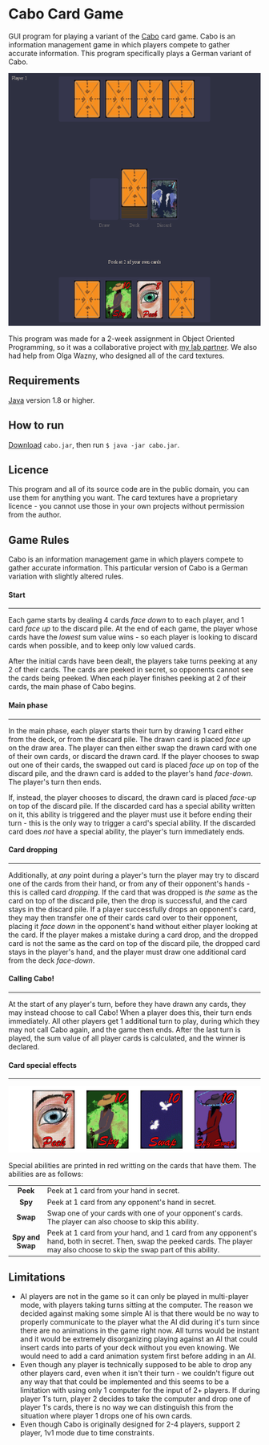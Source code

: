 # Cabo Card Game

GUI program for playing a variant of the [Cabo](https://en.wikipedia.org/wiki/Cabo_(game)) card game. Cabo is an information management game in which players compete to gather accurate information. This program specifically plays a German variant of Cabo.

<p align="center">
  <img width="531" height="504" src="screenshots/screenshot.png">
</p>

This program was made for a 2-week assignment in Object Oriented Programming, so it was a collaborative project with [my lab partner](https://github.com/janaheit). We also had help from Olga Wazny, who designed all of the card textures.

## Requirements

[Java](https://www.java.com/en/download/) version 1.8 or higher.

## How to run

[Download]() `cabo.jar`, then run `$ java -jar cabo.jar`.

## Licence

This program and all of its source code are in the public domain, you can use them for anything you want. The card textures have a proprietary licence - you cannot use those in your own projects without permission from the author.

## Game Rules

Cabo is an information management game in which players compete to gather accurate information. This particular version of Cabo is a German variation with slightly altered rules.

#### Start
---------

Each game starts by dealing 4 cards *face down* to to each player, and 1 card *face up* to the discard pile. At the end of each game, the player whose cards have the *lowest* sum value wins - so each player is looking to discard cards when possible, and to keep only low valued cards.

After the initial cards have been dealt, the players take turns peeking at any 2 of their cards. The cards are peeked in secret, so opponents cannot see the cards being peeked. When each player finishes peeking at 2 of their cards, the main phase of Cabo begins.

#### Main phase
---------------

In the main phase, each player starts their turn by drawing 1 card either from the deck, or from the discard pile. The drawn card is placed *face up* on the draw area. The player can then either swap the drawn card with one of their own cards, or discard the drawn card. If the player chooses to swap out one of their cards, the swapped out card is placed *face up* on top of the discard pile, and the drawn card is added to the player's hand *face-down*. The player's turn then ends.

If, instead, the player chooses to discard, the drawn card is placed *face-up* on top of the discard pile. If the discarded card has a special ability written on it, this ability is triggered and the player must use it before ending their turn - this is the only way to trigger a card's special ability. If the discarded card does *not* have a special ability, the player's turn immediately ends.

#### Card dropping
------------------

Additionally, at *any* point during a player's turn the player may try to discard one of the cards from their hand, or from any of their opponent's hands - this is called card *dropping*. If the card that was dropped is *the same* as the card on top of the discard pile, then the drop is successful, and the card stays in the discard pile. If a player successfully drops an opponent's card, they may then transfer one of their cards card over to their opponent, placing it *face down* in the opponent's hand without either player looking at the card. If the player makes a mistake during a card drop, and the dropped card is not the same as the card on top of the discard pile, the dropped card stays in the player's hand, and the player must draw one additional card from the deck *face-down*.

#### Calling Cabo!
------------------

At the start of any player's turn, before they have drawn any cards, they may instead choose to call Cabo! When a player does this, their turn ends immediately. All other players get 1 additional turn to play, during which they may not call Cabo again, and the game then ends. After the last turn is played, the sum value of all player cards is calculated, and the winner is declared.

#### Card special effects
-------------------------

<p align="center">
  <img src="screenshots/special-cards.png">
</p>

Special abilities are printed in red writting on the cards that have them. The abilities are as follows:

|                  |             |
|:----------------:|:----------- |
| **Peek**         | Peek at 1 card from your hand in secret. |
| **Spy**          | Peek at 1 card from any opponent's hand in secret. |
| **Swap**         | Swap one of your cards with one of your opponent's cards. The player can also choose to skip this ability. |
| **Spy and Swap** | Peek at 1 card from your hand, and 1 card from any opponent's hand, both in secret. Then, swap the peeked cards. The player may also choose to skip the swap part of this ability. |

## Limitations

- AI players are not in the game so it can only be played in multi-player mode, with players taking turns sitting at the computer. The reason we decided against making some simple AI is that there would be no way to properly communicate to the player what the AI did during it's turn since there are no animations in the game right now. All turns would be instant and it would be extremely disorganizing playing against an AI that could insert cards into parts of your deck without you even knowing. We would need to add a card animation system first before adding in an AI.
- Even though any player is technically supposed to be able to drop any other players card, even when it isn't their turn - we couldn't figure out any way that that could be implemented and this seems to be a limitation with using only 1 computer for the input of 2+ players. If during player 1's turn, player 2 decides to take the computer and drop one of player 1's cards, there is no way we can distinguish this from the situation where player 1 drops one of his own cards.
- Even though Cabo is originally designed for 2-4 players, support 2 player, 1v1 mode due to time constraints.
